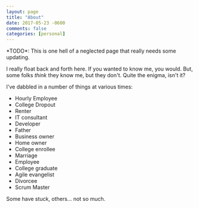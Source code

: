 ```yaml
---
layout: page
title: "About"
date: 2017-05-23 -0600
comments: false
categories: [personal]
---
```


<article class="message is-info">
  <div class="message-body">
    *TODO*: This is one hell of a neglected page that really needs some updating.
  </div>
</article>

I really float back and forth here.  If you wanted to know me, you would.  But,
some folks _think_ they know me, but they don't.  Quite the enigma, isn't it?

I've dabbled in a number of things at various times:

* Hourly Employee
* College Dropout
* Renter
* IT consultant
* Developer
* Father
* Business owner
* Home owner
* College enrollee
* Marriage
* Employee
* College graduate
* Agile evangelist
* Divorcee
* Scrum Master

Some have stuck, others... not so much.
